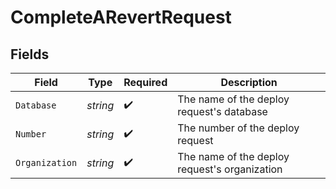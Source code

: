 # CompleteARevertRequest


## Fields

| Field                                         | Type                                          | Required                                      | Description                                   |
| --------------------------------------------- | --------------------------------------------- | --------------------------------------------- | --------------------------------------------- |
| `Database`                                    | *string*                                      | :heavy_check_mark:                            | The name of the deploy request's database     |
| `Number`                                      | *string*                                      | :heavy_check_mark:                            | The number of the deploy request              |
| `Organization`                                | *string*                                      | :heavy_check_mark:                            | The name of the deploy request's organization |